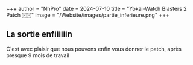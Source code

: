+++
author = "NhPro"
date = 2024-07-10
title = "Yokai-Watch Blasters 2 Patch 🇫🇷"
image = "/Website/images/partie_inferieure.png"
+++

## La sortie enfiiiiiin
C'est avec plaisir que nous pouvons enfin vous donner le patch, après presque 9 mois de travail 